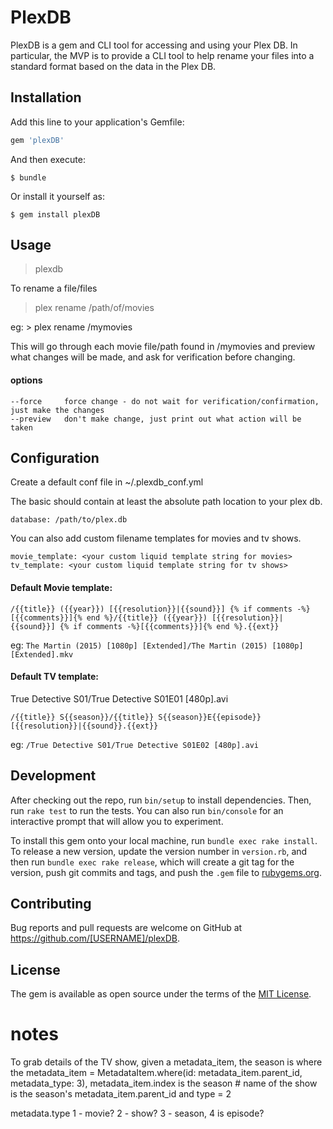 # PlexDB

PlexDB is a gem and CLI tool for accessing and using your Plex DB.
In particular, the MVP is to provide a CLI tool to help rename your files into a standard format based on the data in the Plex DB.

## Installation

Add this line to your application's Gemfile:

```ruby
gem 'plexDB'
```

And then execute:

    $ bundle

Or install it yourself as:

    $ gem install plexDB

## Usage

> plexdb <command> 

To rename a file/files

> plex rename /path/of/movies <options>

eg: > plex rename /mymovies 

This will go through each movie file/path found in /mymovies and preview what changes will be made, and ask for verification before changing.

#### options
```
--force     force change - do not wait for verification/confirmation, just make the changes
--preview   don't make change, just print out what action will be taken
```

## Configuration 

Create a default conf file in ~/.plexdb_conf.yml

The basic should contain at least the absolute path location to your plex db.

```
database: /path/to/plex.db
```

You can also add custom filename templates for movies and tv shows.

```
movie_template: <your custom liquid template string for movies>
tv_template: <your custom liquid template string for tv shows>
```

#### Default Movie template:
```
/{{title}} ({{year}}) [{{resolution}}|{{sound}}] {% if comments -%}[{{comments}}]{% end %}/{{title}} ({{year}}) [{{resolution}}|{{sound}}] {% if comments -%}[{{comments}}]{% end %}.{{ext}}
```
eg: ```The Martin (2015) [1080p] [Extended]/The Martin (2015) [1080p] [Extended].mkv```


#### Default TV template:

True Detective S01/True Detective S01E01 [480p].avi

```/{{title}} S{{season}}/{{title}} S{{season}}E{{episode}} [{{resolution}}|{{sound}}.{{ext}}```

eg:  ```/True Detective S01/True Detective S01E02 [480p].avi```



## Development

After checking out the repo, run `bin/setup` to install dependencies. Then, run `rake test` to run the tests. You can also run `bin/console` for an interactive prompt that will allow you to experiment.

To install this gem onto your local machine, run `bundle exec rake install`. To release a new version, update the version number in `version.rb`, and then run `bundle exec rake release`, which will create a git tag for the version, push git commits and tags, and push the `.gem` file to [rubygems.org](https://rubygems.org).

## Contributing

Bug reports and pull requests are welcome on GitHub at https://github.com/[USERNAME]/plexDB.


## License

The gem is available as open source under the terms of the [MIT License](http://opensource.org/licenses/MIT).


# notes

To grab details of the TV show, given a metadata_item,
the season is where the metadata_item = MetadataItem.where(id: metadata_item.parent_id, metadata_type: 3), metadata_item.index is the season #
name of the show is the season's metadata_item.parent_id and type = 2

metadata.type  1 - movie? 
              2  - show? 3 - season, 4 is episode?
